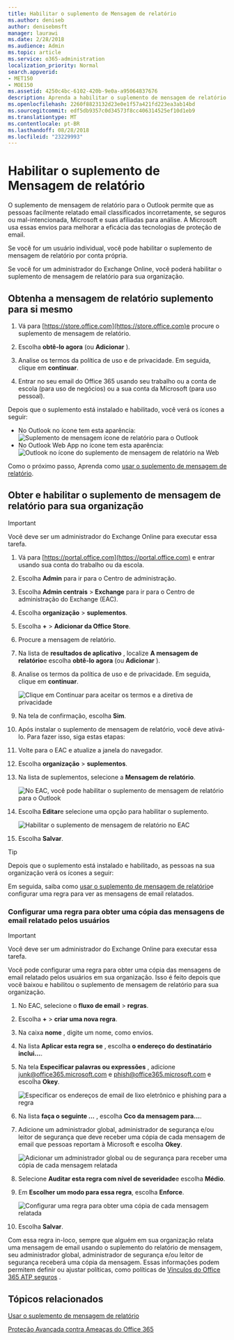 ```yaml
---
title: Habilitar o suplemento de Mensagem de relatório
ms.author: deniseb
author: denisebmsft
manager: laurawi
ms.date: 2/28/2018
ms.audience: Admin
ms.topic: article
ms.service: o365-administration
localization_priority: Normal
search.appverid:
- MET150
- MOE150
ms.assetid: 4250c4bc-6102-420b-9e0a-a95064837676
description: Aprenda a habilitar o suplemento de mensagem de relatório para o Outlook e Outlook na web, para usuários individuais ou em toda sua organização.
ms.openlocfilehash: 2260f8823132d23e0e1f57a421fd223ea3ab14bd
ms.sourcegitcommit: edf5db9357c0d34573f8cc406314525ef10d1eb9
ms.translationtype: MT
ms.contentlocale: pt-BR
ms.lasthandoff: 08/28/2018
ms.locfileid: "23229993"
---
```

# <a name="enable-the-report-message-add-in"></a>Habilitar o suplemento de Mensagem de relatório

O suplemento de mensagem de relatório para o Outlook permite que as pessoas facilmente relatado email classificados incorretamente, se seguros ou mal-intencionada, Microsoft e suas afiliadas para análise. A Microsoft usa essas envios para melhorar a eficácia das tecnologias de proteção de email.
  
Se você for um usuário individual, você pode habilitar o suplemento de mensagem de relatório por conta própria. 
  
Se você for um administrador do Exchange Online, você poderá habilitar o suplemento de mensagem de relatório para sua organização.
    
## <a name="get-the-report-message-add-in-for-yourself"></a>Obtenha a mensagem de relatório suplemento para si mesmo

1. Vá para [https://store.office.com](https://store.office.com)e procure o suplemento de mensagem de relatório.
    
2. Escolha **obtê-lo agora** (ou **Adicionar** ). 
    
3. Analise os termos da política de uso e de privacidade. Em seguida, clique em **continuar**. 
    
4. Entrar no seu email do Office 365 usando seu trabalho ou a conta de escola (para uso de negócios) ou a sua conta da Microsoft (para uso pessoal).
    
Depois que o suplemento está instalado e habilitado, você verá os ícones a seguir: 

- No Outlook no ícone tem esta aparência: </br> ![Suplemento de mensagem ícone de relatório para o Outlook](media/OutlookReportMessageIcon.png)</br>
- No Outlook Web App no ícone tem esta aparência:</br>![Outlook no ícone do suplemento de mensagem de relatório na Web](media/d9326d0b-1769-4bc2-ae58-51f0ebc69a17.png)</br>

  
Como o próximo passo, Aprenda como [usar o suplemento de mensagem de relatório](https://support.office.com/article/b5caa9f1-cdf3-4443-af8c-ff724ea719d2).
  
## <a name="get-and-enable-the-report-message-add-in-for-your-organization"></a>Obter e habilitar o suplemento de mensagem de relatório para sua organização

> [!IMPORTANT]
> Você deve ser um administrador do Exchange Online para executar essa tarefa.
  
1. Vá para [https://portal.office.com](https://portal.office.com) e entrar usando sua conta do trabalho ou da escola. 
    
2. Escolha **Admin** para ir para o Centro de administração. 
    
3. Escolha **Admin centrais** \> **Exchange** para ir para o Centro de administração do Exchange (EAC). 
    
4. Escolha **organização** \> **suplementos**. 
    
5. Escolha **+** \> **Adicionar da Office Store**. 
    
6. Procure a mensagem de relatório.
    
7. Na lista de **resultados de aplicativo** , localize **A mensagem de relatório**e escolha **obtê-lo agora** (ou **Adicionar** ). 
    
8. Analise os termos da política de uso e de privacidade. Em seguida, clique em **continuar**. 
    
    ![Clique em Continuar para aceitar os termos e a diretiva de privacidade](media/3c813cd6-1601-4791-97dc-f8edbbd3fb6b.png)
  
9. Na tela de confirmação, escolha **Sim**. 
    
10. Após instalar o suplemento de mensagem de relatório, você deve ativá-lo. Para fazer isso, siga estas etapas:
    
1. Volte para o EAC e atualize a janela do navegador.
    
2. Escolha **organização** \> **suplementos**. 
    
3. Na lista de suplementos, selecione a **Mensagem de relatório**. 
    
    ![No EAC, você pode habilitar o suplemento de mensagem de relatório para o Outlook](media/b496743c-55fa-4cdb-aa06-0b2a7aec6dab.png)
  
4. Escolha **Editar**e selecione uma opção para habilitar o suplemento. 
    
    ![Habilitar o suplemento de mensagem de relatório no EAC](media/578b1b66-3620-4a8a-9819-1c9cc6836f37.png)
  
5. Escolha **Salvar**. 
    
> [!TIP]
> Depois que o suplemento está instalado e habilitado, as pessoas na sua organização verá os ícones a seguir: 
  
Em seguida, saiba como [usar o suplemento de mensagem de relatório](https://support.office.com/article/b5caa9f1-cdf3-4443-af8c-ff724ea719d2)e configurar uma regra para ver as mensagens de email relatados.
  
### <a name="set-up-a-rule-to-get-a-copy-of-email-messages-reported-by-your-users"></a>Configurar uma regra para obter uma cópia das mensagens de email relatado pelos usuários

> [!IMPORTANT]
> Você deve ser um administrador do Exchange Online para executar essa tarefa.
  
Você pode configurar uma regra para obter uma cópia das mensagens de email relatado pelos usuários em sua organização. Isso é feito depois que você baixou e habilitou o suplemento de mensagem de relatório para sua organização.
  
1. No EAC, selecione o **fluxo de email** \> **regras**. 
    
2. Escolha **+** \> **criar uma nova regra**. 
    
3. Na caixa **nome** , digite um nome, como envios.
    
4. Na lista **Aplicar esta regra se** , escolha **o endereço do destinatário inclui...**. 
    
5. Na tela **Especificar palavras ou expressões** , adicione junk@office365.microsoft.com e phish@office365.microsoft.com e escolha **Okey**. 
    
    ![Especificar os endereços de email de lixo eletrônico e phishing para a regra](media/018c1833-f336-4333-a45c-f2e8b75cd698.png)
  
6. Na lista **faça o seguinte …** , escolha **Cco da mensagem para...**. 
    
7. Adicione um administrador global, administrador de segurança e/ou leitor de segurança que deve receber uma cópia de cada mensagem de email que pessoas reportam à Microsoft e escolha **Okey**. 
    
    ![Adicionar um administrador global ou de segurança para receber uma cópia de cada mensagem relatada](media/a91ab9d1-66f2-4a2e-9dc1-f9f81a2298ad.png)
  
8. Selecione **Auditar esta regra com nível de severidade**e escolha **Médio**. 
    
9. Em **Escolher um modo para essa regra**, escolha **Enforce**. 
    
    ![Configurar uma regra para obter uma cópia de cada mensagem relatada](media/f1cd95ce-e40d-4a8a-8f48-893469eba691.png)
  
10. Escolha **Salvar**. 
    
Com essa regra in-loco, sempre que alguém em sua organização relata uma mensagem de email usando o suplemento do relatório de mensagem, seu administrador global, administrador de segurança e/ou leitor de segurança receberá uma cópia da mensagem. Essas informações podem permitem definir ou ajustar políticas, como políticas de [Vínculos do Office 365 ATP seguros](atp-safe-links.md) . 
  
## <a name="related-topics"></a>Tópicos relacionados

[Usar o suplemento de mensagem de relatório](https://support.office.com/article/b5caa9f1-cdf3-4443-af8c-ff724ea719d2)
  
[Proteção Avançada contra Ameaças do Office 365](office-365-atp.md) 
  

